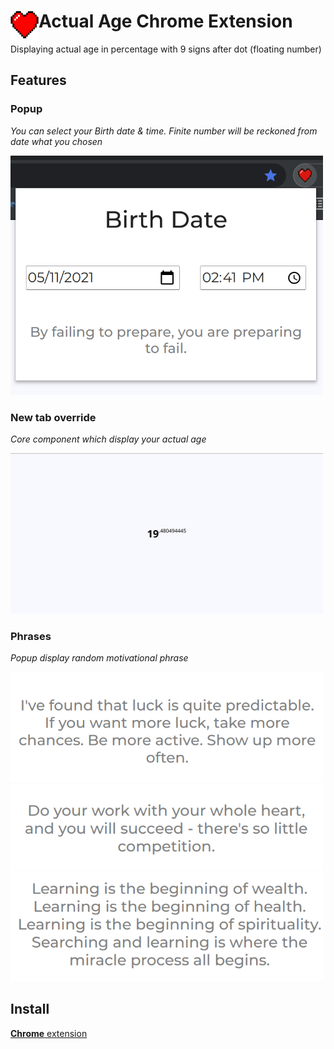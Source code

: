 # <img src="docs/images/icon.png" width="45" align="left"> Actual Age Chrome Extension

Displaying actual age in percentage with 9 signs after dot (floating number)

## Features

### Popup
*You can select your Birth date & time. Finite number will be reckoned from date what you chosen*

<img src="docs/images/popup.png" width="500">

### New tab override
*Core component which display your actual age*

<img src="docs/images/tab.png" width="500">

### Phrases
*Popup display random motivational phrase*

<img src="docs/images/phrase.png" width="500">


<img src="docs/images/phrase1.png" width="500">


<img src="docs/images/phrase2.png" width="500">

## Install

[**Chrome** extension]() <!-- TODO: Add chrome extension link inside parenthesis -->
